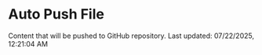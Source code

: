 # Auto Push File

Content that will be pushed to GitHub repository.
Last updated: 07/22/2025, 12:21:04 AM